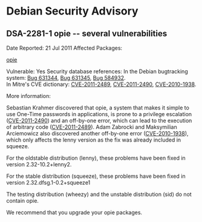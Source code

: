 
Debian Security Advisory
========================


DSA-2281-1 opie -- several vulnerabilities
------------------------------------------



Date Reported:
21 Jul 2011
Affected Packages:

[opie](https://packages.debian.org/src:opie)

Vulnerable:
Yes
Security database references:
In the Debian bugtracking system: [Bug 631344](https://bugs.debian.org/cgi-bin/bugreport.cgi?bug=631344), [Bug 631345](https://bugs.debian.org/cgi-bin/bugreport.cgi?bug=631345), [Bug 584932](https://bugs.debian.org/cgi-bin/bugreport.cgi?bug=584932).  
In Mitre's CVE dictionary: [CVE-2011-2489](https://security-tracker.debian.org/tracker/CVE-2011-2489), [CVE-2011-2490](https://security-tracker.debian.org/tracker/CVE-2011-2490), [CVE-2010-1938](https://security-tracker.debian.org/tracker/CVE-2010-1938).  

More information:

Sebastian Krahmer discovered that opie, a system that makes it simple to use
One-Time passwords in applications, is prone to a privilege escalation
([CVE-2011-2490](https://security-tracker.debian.org/tracker/CVE-2011-2490))
and an off-by-one error, which can lead to the execution of arbitrary code
([CVE-2011-2489](https://security-tracker.debian.org/tracker/CVE-2011-2489)).
Adam Zabrocki and Maksymilian Arciemowicz also discovered another off-by-one
error
([CVE-2010-1938](https://security-tracker.debian.org/tracker/CVE-2010-1938)),
which only affects the lenny version as the fix was already included in
squeeze.


For the oldstable distribution (lenny), these problems have been fixed in
version 2.32-10.2+lenny2.


For the stable distribution (squeeze), these problems have been fixed in
version 2.32.dfsg.1-0.2+squeeze1


The testing distribution (wheezy) and the unstable distribution (sid) do
not contain opie.


We recommend that you upgrade your opie packages.





